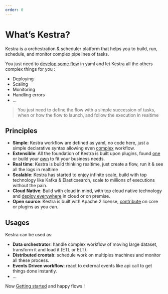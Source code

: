 ```yaml
---
order: 0
---
```


# What’s Kestra?
Kestra is a orchestration & scheduler platform that helps you to build, run, schedule, and monitor complex pipelines of tasks.

You just need to [develop some flow](developer-guide) in yaml and let Kestra all the others complex things for you : 
- Deploying
- Scaling
- Monitoring 
- Handling errors
- ... 

> You just need to define the flow with a simple succession of tasks, when or how the flow to launch, and follow the execution in realtime


## Principles
- **Simple**: Kestra workflow are defined as yaml, no code here, just a simple declarative syntax allowing even [complex](developer-guide/flowable) workflow.  
- **Extensible**: All the foundation of Kestra is built upon plugins, found [one](../plugins) or build your [own](plugin-developer-guide) to fit your business needs.
- **Real time**: Kestra is build thinking realtime, just create a flow, run it & see all the logs in realtime
- **Scalable**: Kestra has started to enjoy infinite scale, build with top technology like Kafka & Elasticsearch, scale to millions of executions without the pain.
- **Cloud Native**: Build with cloud in mind, with top cloud native technology and [deploy everywhere](administrator-guide/deployment) in cloud or on premise. 
- **Open source**: Kestra is built with Apache 2 license, [contribute](https://github.com/kestra-io/kestra) on core or plugins as you can.


## Usages
Kestra can be used as: 
- **Data orchestrator**: handle complex workflow of moving large dataset, transform it and load it (ETL or ELT). 
- **Distributed crontab**: schedule work on multiples machines and monitor all these process.
- **Events Driven workflow**: react to external events like api call to get things done instantly.
- ... 

Now [Getting started](getting-started) and happy flows ! 
